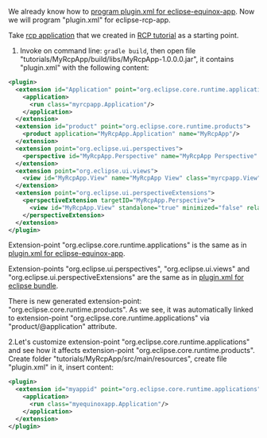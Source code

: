 We already know how to [program plugin.xml for eclipse-equinox-app](plugin.xml-for-eclipse-equinox-app). Now we will program "plugin.xml" for eclipse-rcp-app.

Take [rcp application](../tree/master/tutorialExamples/RcpApp-1) that we created in [RCP tutorial](Create-first-RCP-app) as a starting point.

1. Invoke on command line: `gradle build`, then open file "tutorials/MyRcpApp/build/libs/MyRcpApp-1.0.0.0.jar", it contains "plugin.xml" with the following content:

  ```xml
  <plugin>
    <extension id="Application" point="org.eclipse.core.runtime.applications">
      <application>
        <run class="myrcpapp.Application"/>
      </application>
    </extension>
    <extension id="product" point="org.eclipse.core.runtime.products">
      <product application="MyRcpApp.Application" name="MyRcpApp"/>
    </extension>
    <extension point="org.eclipse.ui.perspectives">
      <perspective id="MyRcpApp.Perspective" name="MyRcpApp Perspective" class="myrcpapp.Perspective"/>
    </extension>
    <extension point="org.eclipse.ui.views">
      <view id="MyRcpApp.View" name="MyRcpApp View" class="myrcpapp.View"/>
    </extension>
    <extension point="org.eclipse.ui.perspectiveExtensions">
      <perspectiveExtension targetID="MyRcpApp.Perspective">
        <view id="MyRcpApp.View" standalone="true" minimized="false" relative="org.eclipse.ui.editorss" relationship="left"/>
      </perspectiveExtension>
    </extension>
  </plugin>
  ```

  Extension-point "org.eclipse.core.runtime.applications" is the same as in [plugin.xml for eclipse-equinox-app](Plugin.xml-for-eclipse-equinox-app).

  Extension-points "org.eclipse.ui.perspectives", "org.eclipse.ui.views" and "org.eclipse.ui.perspectiveExtensions" are the same as in [plugin.xml for eclipse bundle](plugin.xml-for-eclipse-bundle).

  There is new generated extension-point: "org.eclipse.core.runtime.products". As we see, it was automatically linked to extension-point "org.eclipse.core.runtime.applications" via "product/@application" attribute.

2.Let's customize extension-point "org.eclipse.core.runtime.applications" and see how it affects extension-point "org.eclipse.core.runtime.products". Create folder "tutorials/MyRcpApp/src/main/resources", create file "plugin.xml" in it, insert content:

  ```xml
  <plugin>
    <extension id="myappid" point="org.eclipse.core.runtime.applications">
      <application>
        <run class="myequinoxapp.Application"/>
      </application>
    </extension>
  </plugin>
  ```